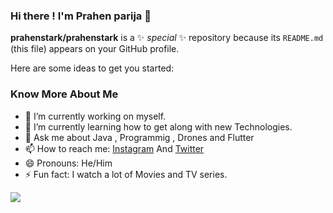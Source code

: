 ### Hi there ! I'm Prahen parija 👋


**prahenstark/prahenstark** is a ✨ _special_ ✨ repository because its `README.md` (this file) appears on your GitHub profile.

Here are some ideas to get you started:

### Know More About Me
- 🔭 I’m currently working on myself.
- 🌱 I’m currently learning how to get along with new Technologies.
- 💬 Ask me about Java , Programmig , Drones and Flutter
- 📫 How to reach me: [Instagram](https://www.instagram.com/_staaark_/) And [Twitter](https://twitter.com/prahen_parija)
- 😄 Pronouns: He/Him
- ⚡ Fun fact: I watch a lot of Movies and TV series.

<img src='https://github-readme-stats.vercel.app/api?username=prahenstark&show_icons=true&theme=gruvbox'>
